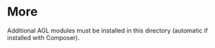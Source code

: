 More
====

Additional AGL modules must be installed in this directory (automatic if installed with Composer).

